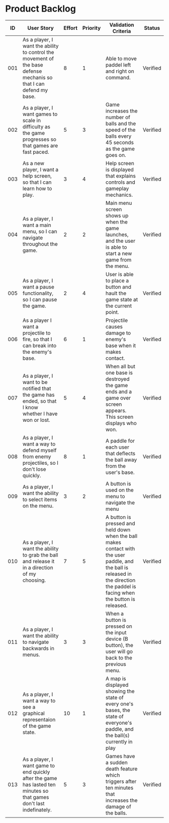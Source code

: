# Product Backlog

| ID | User Story | Effort | Priority | Validation Criteria | Status |
|----|------------|--------|----------|---------------------|--------|
|001| As a player, I want the ability to control the movement of the base defense mechanis so that I can defend my base.|8|1|Able to move paddel left and right on command.|Verified|
|002| As a player, I want games to scale in difficulty as the game progresses so that games are fast paced.|5|3|Game increases the number of balls and the speed of the balls every 45 seconds as the game goes on.|Verified|
|003| As a new player, I want a help screen, so that I can learn how to play.|3|4|Help screen is displayed that explains controls and gameplay mechanics.|Verified|
|004| As a player, I want a main menu, so I can navigate throughout the game.|2|2|Main menu screen shows up when the game launches, and the user is able to start a new game from the menu.|Verified|
|005| As a player, I want a pause functionality, so I can pause the game.|2|4|User is able to place a button and hault the game state at the current point.|Verified|
|006| As a player I want a projectile to fire, so that I can break into the enemy's base.|6|1|Projectile causes damage to enemy's base when it makes contact.|Verified|
|007| As a player, I want to be notified that the game has ended, so that I know whether I have won or lost.|5|4|When all but one base is destroyed the game ends and a game over screen appears. This screen displays who won.|Verified|
|008|As a player, I want a way to defend myself from enemy projectiles, so I don't lose quickly.|8|1|A paddle for each user that deflects the ball away from the user's base.|Verified|
|009| As a player, I want the ability to select items on the menu.|3|2|A button is used on the menu to navigate the menu|Verified|
|010| As a player, I want the ability to grab the ball and release it in a direction of my choosing.|7|5|A button is pressed and held down when the ball makes contact with the user paddle, and the ball is released in the direction the paddel is facing when the button is released.|Verified|
|011| As a player, I want the ability to navigate backwards in menus.|3|3|When a button is pressed on the input device (B button), the user will go back to the previous menu.|Verified|
|012| As a player, I want a way to see a graphical representaion of the game state.|10|1|A map is displayed showing the state of every one's bases, the state of everyone's paddle, and the ball(s) currently in play|Verified|
|013| As a player, I want game to end quickly after the game has lasted ten minutes so that games don't last indefinately.|5|3|Games have a sudden death feature which triggers after ten minutes that increases the damage of the balls.|Verified|
